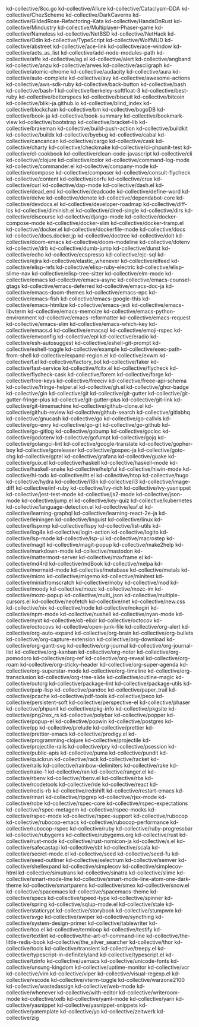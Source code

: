 kd-collective/8cc.go
kd-collective/Allure
kd-collective/Cataclysm-DDA
kd-collective/ChezScheme
kd-collective/DarkCaverns
kd-collective/GildedRose-Refactoring-Kata
kd-collective/HandsOnRust
kd-collective/Mindustry
kd-collective/Multiplayer-Phaser-game
kd-collective/Nameless
kd-collective/NetBSD
kd-collective/NetHack
kd-collective/Odin
kd-collective/TypeScript
kd-collective/WolfMUD
kd-collective/abstreet
kd-collective/ace-link
kd-collective/ace-window
kd-collective/acts_as_list
kd-collective/add-node-modules-path
kd-collective/affe
kd-collective/ag.el
kd-collective/alert
kd-collective/angband
kd-collective/anzu
kd-collective/arwes
kd-collective/asciigraph
kd-collective/atomic-chrome
kd-collective/audacity
kd-collective/aura
kd-collective/auto-complete
kd-collective/avy
kd-collective/awesome-actions
kd-collective/aws-sdk-ruby
kd-collective/back-button
kd-collective/bash
kd-collective/bash-1
kd-collective/berkeley-softfloat-3
kd-collective/best-ruby
kd-collective/betterspecs
kd-collective/biscuit
kd-collective/bitcoin
kd-collective/bliki-ja.github.io
kd-collective/blind_index
kd-collective/blockchain
kd-collective/bm
kd-collective/bogoDB
kd-collective/book-ja
kd-collective/book-summary
kd-collective/bookmark-view
kd-collective/bootstrap
kd-collective/bracket-lib
kd-collective/brakeman
kd-collective/build-push-action
kd-collective/buildkit
kd-collective/buildx
kd-collective/byebug
kd-collective/cabal
kd-collective/cancancan
kd-collective/cargo
kd-collective/cask
kd-collective/charty
kd-collective/checkmake
kd-collective/ci-phpunit-test
kd-collective/cl-cookbook
kd-collective/clean-code-javascript
kd-collective/cli
kd-collective/clojure
kd-collective/color
kd-collective/command-log-mode
kd-collective/commander.el
kd-collective/company-mode
kd-collective/compose
kd-collective/composer
kd-collective/consult-flycheck
kd-collective/content
kd-collective/corfu
kd-collective/crux
kd-collective/curl
kd-collective/dap-mode
kd-collective/dash.el
kd-collective/dead_end
kd-collective/deadcode
kd-collective/define-word
kd-collective/delve
kd-collective/denote
kd-collective/dependabot-core
kd-collective/devdocs.el
kd-collective/developer-roadmap
kd-collective/diff-lcs
kd-collective/diminish.el
kd-collective/dired-single
kd-collective/dirs
kd-collective/discourse
kd-collective/django-mode
kd-collective/docker-compose-mode
kd-collective/docker-slim
kd-collective/docker-tramp.el
kd-collective/docker.el
kd-collective/dockerfile-mode
kd-collective/docs
kd-collective/docs.docker.jp
kd-collective/doctree
kd-collective/dolt
kd-collective/doom-emacs
kd-collective/doom-modeline
kd-collective/dotenv
kd-collective/drb
kd-collective/dumb-jump
kd-collective/dunst
kd-collective/echo
kd-collective/ecspresso
kd-collective/ejc-sql
kd-collective/ejira
kd-collective/elastic_whenever
kd-collective/elfeed
kd-collective/elisp-refs
kd-collective/elisp-ruby-electric
kd-collective/elisp-slime-nav
kd-collective/elisp-tree-sitter
kd-collective/elm-mode
kd-collective/emacs
kd-collective/emacs-async
kd-collective/emacs-counsel-gtags
kd-collective/emacs-deferred
kd-collective/emacs-doc-ja
kd-collective/emacs-doom-themes
kd-collective/emacs-epc
kd-collective/emacs-fish
kd-collective/emacs-google-this
kd-collective/emacs-htmlize
kd-collective/emacs-jedi
kd-collective/emacs-libvterm
kd-collective/emacs-memoize
kd-collective/emacs-python-environment
kd-collective/emacs-reformatter
kd-collective/emacs-request
kd-collective/emacs-slim
kd-collective/emacs-which-key
kd-collective/emacs.d
kd-collective/emacsql
kd-collective/emoji-rspec
kd-collective/envconfig
kd-collective/epl
kd-collective/eradio
kd-collective/esh-autosuggest
kd-collective/eshell-git-prompt
kd-collective/eshell-toggle
kd-collective/example
kd-collective/exec-path-from-shell
kd-collective/expand-region.el
kd-collective/exwm
kd-collective/f.el
kd-collective/factory_bot
kd-collective/faker
kd-collective/fast-service
kd-collective/fcitx.el
kd-collective/flycheck
kd-collective/flycheck-cask
kd-collective/forem
kd-collective/forge
kd-collective/free-keys
kd-collective/freeciv
kd-collective/freee-api-schema
kd-collective/fringe-helper.el
kd-collective/gh.el
kd-collective/ghcr-badge
kd-collective/gin
kd-collective/git
kd-collective/git-gutter
kd-collective/git-gutter-fringe-plus
kd-collective/git-gutter-plus
kd-collective/git-link
kd-collective/git-timemachine
kd-collective/github-clone.el
kd-collective/github-review
kd-collective/github-search
kd-collective/gitlabhq
kd-collective/gnucash
kd-collective/go
kd-collective/go-callvis
kd-collective/go-enry
kd-collective/go-git
kd-collective/go-github
kd-collective/go-gitlog
kd-collective/gobump
kd-collective/gocloc
kd-collective/godotenv
kd-collective/gofumpt
kd-collective/gojq
kd-collective/golangci-lint
kd-collective/google-translate
kd-collective/gopher-boy
kd-collective/goreleaser
kd-collective/gospec-ja
kd-collective/goto-chg
kd-collective/gptel
kd-collective/grafana
kd-collective/guake
kd-collective/guix.el
kd-collective/haskell
kd-collective/haskell-mode
kd-collective/haskell-snake
kd-collective/helpful
kd-collective/hiwin-mode
kd-collective/hl-todo
kd-collective/ht.el
kd-collective/htop
kd-collective/hugo
kd-collective/hydra
kd-collective/i18n
kd-collective/i3
kd-collective/image-diff
kd-collective/inf-ruby
kd-collective/ivy-rich
kd-collective/ivy-yasnippet
kd-collective/jest-test-mode
kd-collective/js2-mode
kd-collective/json-mode
kd-collective/jump.el
kd-collective/key-quiz
kd-collective/kubernetes
kd-collective/language-detection.el
kd-collective/leaf.el
kd-collective/learning-graphql
kd-collective/learning-react-2e-ja
kd-collective/leiningen
kd-collective/linguist
kd-collective/linux
kd-collective/lispxmp
kd-collective/lispy
kd-collective/list-utils
kd-collective/log4e
kd-collective/login-action
kd-collective/logito
kd-collective/lsp-mode
kd-collective/lsp-ui
kd-collective/macrostep
kd-collective/magit
kd-collective/magit-popup
kd-collective/make2help
kd-collective/markdown-mode
kd-collective/mastodon
kd-collective/mattermost-server
kd-collective/maxframe.el
kd-collective/md4rd
kd-collective/mdBook
kd-collective/melpa
kd-collective/mermaid-mode
kd-collective/metabase
kd-collective/metals
kd-collective/micro
kd-collective/migemo
kd-collective/minitest
kd-collective/minixfromscratch
kd-collective/moby
kd-collective/mod
kd-collective/moody
kd-collective/mozc
kd-collective/mozc-im
kd-collective/mozc-popup
kd-collective/multi_json
kd-collective/multiple-cursors.el
kd-collective/neofetch
kd-collective/net
kd-collective/new.css
kd-collective/nix
kd-collective/node
kd-collective/nokogiri
kd-collective/npm-mode
kd-collective/nushell
kd-collective/nyan-mode
kd-collective/nyxt
kd-collective/ob-elixir
kd-collective/octocov
kd-collective/octocovs
kd-collective/open-junk-file
kd-collective/org-alert
kd-collective/org-auto-expand
kd-collective/org-brain
kd-collective/org-bullets
kd-collective/org-capture-extension
kd-collective/org-download
kd-collective/org-gantt-svg
kd-collective/org-journal
kd-collective/org-journal-list
kd-collective/org-kanban
kd-collective/org-noter
kd-collective/org-pomodoro
kd-collective/org-ref
kd-collective/org-reveal
kd-collective/org-roam
kd-collective/org-sticky-header
kd-collective/org-super-agenda
kd-collective/org-superstar-mode
kd-collective/org-timeline
kd-collective/org-transclusion
kd-collective/org-tree-slide
kd-collective/outline-magic
kd-collective/outorg
kd-collective/package-lint
kd-collective/package-utils
kd-collective/paip-lisp
kd-collective/pandoc
kd-collective/paper_trail
kd-collective/pcache
kd-collective/pdf-tools
kd-collective/peco
kd-collective/persistent-soft
kd-collective/perspective-el
kd-collective/phaser
kd-collective/phpunit
kd-collective/pkg-info
kd-collective/pkgsite
kd-collective/png2rex_rs
kd-collective/polybar
kd-collective/popper
kd-collective/popup-el
kd-collective/popwin
kd-collective/postgres
kd-collective/pp
kd-collective/prelude
kd-collective/prettier
kd-collective/prettier-emacs
kd-collective/prodigy.el
kd-collective/programming-clojure
kd-collective/projectile
kd-collective/projectile-rails
kd-collective/pry
kd-collective/psession
kd-collective/public-apis
kd-collective/puma
kd-collective/pundit
kd-collective/quickrun
kd-collective/rack
kd-collective/racket
kd-collective/rails
kd-collective/rainbow-delimiters
kd-collective/rake
kd-collective/rake-1
kd-collective/ran
kd-collective/ranger.el
kd-collective/rbenv
kd-collective/rbenv.el
kd-collective/rbs
kd-collective/rcodetools
kd-collective/rde
kd-collective/react
kd-collective/redis-rb
kd-collective/redshift
kd-collective/restart-emacs
kd-collective/rinari
kd-collective/ripgrep
kd-collective/rjsx-mode
kd-collective/robe
kd-collective/rspec-core
kd-collective/rspec-expectations
kd-collective/rspec-metagem
kd-collective/rspec-mocks
kd-collective/rspec-mode
kd-collective/rspec-support
kd-collective/rubocop
kd-collective/rubocop-emacs
kd-collective/rubocop-performance
kd-collective/rubocop-rspec
kd-collective/ruby
kd-collective/ruby-progressbar
kd-collective/rubygems
kd-collective/rubygems.org
kd-collective/rust
kd-collective/rust-mode
kd-collective/rust-nomicon-ja
kd-collective/s.el
kd-collective/safecastapi
kd-collective/sbt
kd-collective/scala
kd-collective/secret-mode.el
kd-collective/seed
kd-collective/seed-fu
kd-collective/seed-outliner
kd-collective/selectrum
kd-collective/semver
kd-collective/shellexpand
kd-collective/simplecov
kd-collective/simplecov-html
kd-collective/simutrans
kd-collective/sinatra
kd-collective/slime
kd-collective/smart-mode-line
kd-collective/smart-mode-line-atom-one-dark-theme
kd-collective/smartparens
kd-collective/smex
kd-collective/snow.el
kd-collective/spacemacs
kd-collective/spacemacs-theme
kd-collective/specs
kd-collective/speed-type
kd-collective/spinner
kd-collective/spring
kd-collective/sqlup-mode.el
kd-collective/stale
kd-collective/staticrypt
kd-collective/storybook
kd-collective/stumpwm
kd-collective/svgo
kd-collective/swiper
kd-collective/syncthing
kd-collective/system-design-primer
kd-collective/tablewriter
kd-collective/tco.el
kd-collective/termloop
kd-collective/testify
kd-collective/textlint
kd-collective/the-art-of-command-line
kd-collective/the-little-redis-book
kd-collective/the_silver_searcher
kd-collective/thor
kd-collective/tools
kd-collective/transient
kd-collective/treepy.el
kd-collective/typescript-in-definitelyland
kd-collective/typescript.el
kd-collective/tzinfo
kd-collective/uemacs
kd-collective/unicode-fonts
kd-collective/unsung-kingdom
kd-collective/uptime-monitor
kd-collective/vcr
kd-collective/vim
kd-collective/viper
kd-collective/visual-regexp.el
kd-collective/vscode
kd-collective/vterm-toggle
kd-collective/warzone2100
kd-collective/wastedassign
kd-collective/web-mode
kd-collective/whenever
kd-collective/with-editor
kd-collective/writeroom-mode
kd-collective/xelb
kd-collective/yaml-mode
kd-collective/yarn
kd-collective/yasnippet
kd-collective/yasnippet-snippets
kd-collective/yatemplate
kd-collective/yo
kd-collective/zeitwerk
kd-collective/zig
